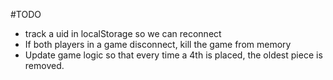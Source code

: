 #TODO
* track a uid in localStorage so we can reconnect
* If both players in a game disconnect, kill the game from memory
* Update game logic so that every time a 4th is placed, the oldest piece is removed.